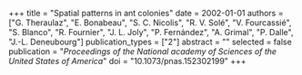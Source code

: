 +++
title = "Spatial patterns in ant colonies"
date = 2002-01-01
authors = ["G. Theraulaz", "E. Bonabeau", "S. C. Nicolis", "R. V. Solé", "V. Fourcassié", "S. Blanco", "R. Fournier", "J. L. Joly", "P. Fernández", "A. Grimal", "P. Dalle", "J.-L. Deneubourg"]
publication_types = ["2"]
abstract = ""
selected = false
publication = "*Proceedings of the National academy of Sciences of the United States of America*"
doi = "10.1073/pnas.152302199"
+++


